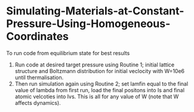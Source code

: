 # Simulating-Materials-at-Constant-Pressure-Using-Homogeneous-Coordinates
To run code from equilibrium state for best results
1) Run code at desired target pressure using Routine 1; initial lattice structure and Boltzmann distribution for initial veclocity with W=10e6 until thermalisation.
2) Then run simulation again using Routine 2; set lamfin equal to the final value of lambda from first run, load the final positons into Is and final atomic velcoties into Ivs. This is all for any value of W (note that W affects dynamics).
